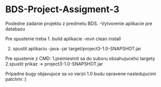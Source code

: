 # BDS-Project-Assigment-3

Posledne zadanie projektu z predmetu BDS. 
-Vytvorenie aplikacie pre databazu

Pre spustenie treba 1. build aplikacie
-mvn clean install

2. spustit aplikaciu
-java -jar target/project3-1.0-SNAPSHOT.jar


Pre spustenie z CMD:
1.premiestnit sa do suboru obsahujuceho targety 
2.spustit prikaz ->  project3-1.0-SNAPSHOT.jar


Pripadne bugy objavujuce sa vo verzii 1.0 budu opravene nasledujucimi patchmi :)

